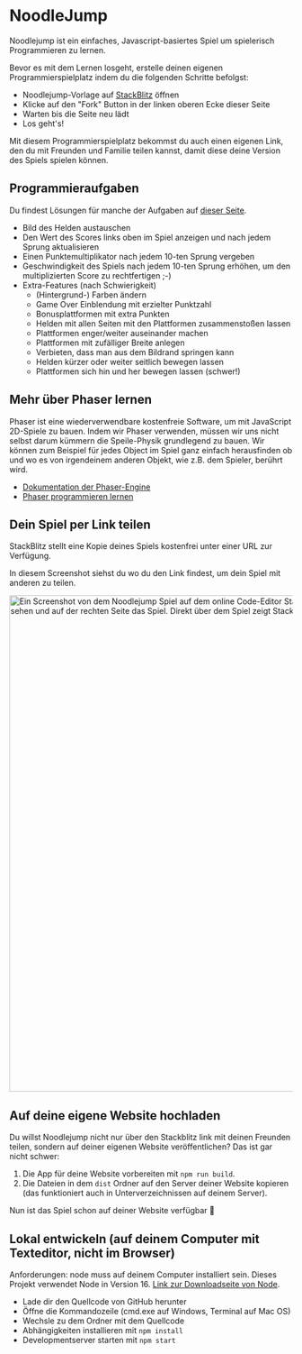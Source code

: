 # NoodleJump

Noodlejump ist ein einfaches, Javascript-basiertes Spiel um spielerisch Programmieren zu lernen.

Bevor es mit dem Lernen losgeht, erstelle deinen eigenen Programmierspielplatz indem du die folgenden Schritte befolgst:

* Noodlejump-Vorlage auf [StackBlitz](https://stackblitz.com/github/xkons/lerne-programmieren-mit-noodlejump) öffnen
* Klicke auf den "Fork" Button in der linken oberen Ecke dieser Seite
* Warten bis die Seite neu lädt
* Los geht's!

Mit diesem Programmierspielplatz bekommst du auch einen eigenen Link, den du mit Freunden und Familie teilen kannst, damit diese deine Version des Spiels spielen können.

## Programmieraufgaben

Du findest Lösungen für manche der Aufgaben auf [dieser Seite](https://github.com/BastiTee/noodlejump-stackblitz/pulls).

* Bild des Helden austauschen
* Den Wert des Scores links oben im Spiel anzeigen und nach jedem Sprung aktualisieren
* Einen Punktemultiplikator nach jedem 10-ten Sprung vergeben
* Geschwindigkeit des Spiels nach jedem 10-ten Sprung erhöhen, um den multiplizierten Score zu rechtfertigen ;-)
* Extra-Features (nach Schwierigkeit)
  * (Hintergrund-) Farben ändern
  * Game Over Einblendung mit erzielter Punktzahl
  * Bonusplattformen mit extra Punkten
  * Helden mit allen Seiten mit den Plattformen zusammenstoßen lassen
  * Plattformen enger/weiter auseinander machen
  * Plattformen mit zufälliger Breite anlegen
  * Verbieten, dass man aus dem Bildrand springen kann
  * Helden kürzer oder weiter seitlich bewegen lassen
  * Plattformen sich hin und her bewegen lassen (schwer!)
  

## Mehr über Phaser lernen

Phaser ist eine wiederverwendbare kostenfreie Software, um mit JavaScript 2D-Spiele zu bauen. Indem wir Phaser verwenden, müssen wir uns nicht selbst darum kümmern die Speile-Physik grundlegend zu bauen. Wir können zum Beispiel für jedes Object im Spiel ganz einfach herausfinden ob und wo es von irgendeinem anderen Objekt, wie z.B. dem Spieler, berührt wird.

* [Dokumentation der Phaser-Engine](https://photonstorm.github.io/phaser-ce/)
* [Phaser programmieren lernen](https://phaser.io/learn)

## Dein Spiel per Link teilen

StackBlitz stellt eine Kopie deines Spiels kostenfrei unter einer URL zur Verfügung.

In diesem Screenshot siehst du wo du den Link findest, um dein Spiel mit anderen zu teilen.

<img width="881" alt="Ein Screenshot von dem Noodlejump Spiel auf dem online Code-Editor Stackblitz. In der linken Hälfte des Bildes ist der Code zu sehen und auf der rechten Seite das Spiel. Direkt über dem Spiel zeigt Stackblitz den Link zum Teilen des Speils" src="https://user-images.githubusercontent.com/15232701/111906564-59e38880-8a51-11eb-8126-c026fffd4cf5.png">

## Auf deine eigene Website hochladen

Du willst Noodlejump nicht nur über den Stackblitz link mit deinen Freunden teilen, sondern auf deiner eigenen Website veröffentlichen? Das ist gar nicht schwer:

1. Die App für deine Website vorbereiten mit `npm run build`.
2. Die Dateien in dem `dist` Ordner auf den Server deiner Website kopieren (das funktioniert auch in Unterverzeichnissen auf deinem Server).

Nun ist das Spiel schon auf deiner Website verfügbar 🥳

## Lokal entwickeln (auf deinem Computer mit Texteditor, nicht im Browser)

Anforderungen: node muss auf deinem Computer installiert sein. Dieses Projekt verwendet Node in Version 16. [Link zur Downloadseite von Node](https://nodejs.org/en/download/).

* Lade dir den Quellcode von GitHub herunter
* Öffne die Kommandozeile (cmd.exe auf Windows, Terminal auf Mac OS)
* Wechsle zu dem Ordner mit dem Quellcode
* Abhängigkeiten installieren mit `npm install`
* Developmentserver starten mit `npm start`


